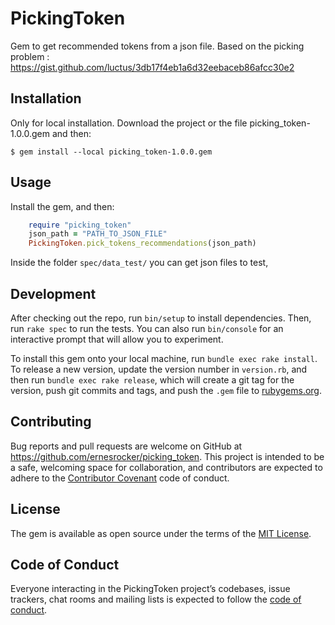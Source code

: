 # PickingToken

Gem to get recommended tokens from a json file. Based on the picking problem :
https://gist.github.com/luctus/3db17f4eb1a6d32eebaceb86afcc30e2

## Installation

Only for local installation. Download the project or the file picking_token-1.0.0.gem and then:

    $ gem install --local picking_token-1.0.0.gem

## Usage

Install the gem, and then:

```ruby
    require "picking_token"
    json_path = "PATH_TO_JSON_FILE"
    PickingToken.pick_tokens_recommendations(json_path)
```
Inside the folder ``spec/data_test/`` you can get json files to test,

## Development

After checking out the repo, run `bin/setup` to install dependencies. Then, run `rake spec` to run the tests. You can also run `bin/console` for an interactive prompt that will allow you to experiment.

To install this gem onto your local machine, run `bundle exec rake install`. To release a new version, update the version number in `version.rb`, and then run `bundle exec rake release`, which will create a git tag for the version, push git commits and tags, and push the `.gem` file to [rubygems.org](https://rubygems.org).

## Contributing

Bug reports and pull requests are welcome on GitHub at https://github.com/ernesrocker/picking_token. This project is intended to be a safe, welcoming space for collaboration, and contributors are expected to adhere to the [Contributor Covenant](http://contributor-covenant.org) code of conduct.

## License

The gem is available as open source under the terms of the [MIT License](https://opensource.org/licenses/MIT).

## Code of Conduct

Everyone interacting in the PickingToken project’s codebases, issue trackers, chat rooms and mailing lists is expected to follow the [code of conduct](https://github.com/[USERNAME]/picking_token/blob/master/CODE_OF_CONDUCT.md).
